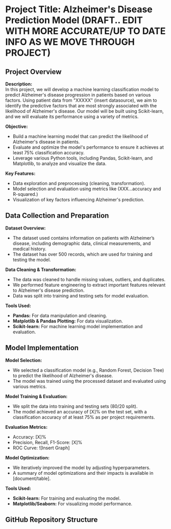 # Project Title: Alzheimer's Disease Prediction Model  (DRAFT.. EDIT WITH MORE ACCURATE/UP TO DATE INFO AS WE MOVE THROUGH PROJECT)

## Project Overview
**Description:**  
In this project, we will develop a machine learning classification model to predict Alzheimer's disease progression in patients based on various factors. Using patient data from "XXXXX" (insert datasource), we aim to identify the predictive factors that are most strongly associated with the likelihood of Alzheimer's disease. Our model will be built using Scikit-learn, and we will evaluate its performance using a variety of metrics.

**Objective:**  
- Build a machine learning model that can predict the likelihood of Alzheimer's disease in patients.
- Evaluate and optimize the model's performance to ensure it achieves at least 75% classification accuracy.
- Leverage various Python tools, including Pandas, Scikit-learn, and Matplotlib, to analyze and visualize the data.

**Key Features:**
- Data exploration and preprocessing (cleaning, transformation).
- Model selection and evaluation using metrics like (XXX...accuracy and R-squared.)
- Visualization of key factors influencing Alzheimer's prediction.

## Data Collection and Preparation
**Dataset Overview:**  
- The dataset used contains information on patients with Alzheimer’s disease, including demographic data, clinical measurements, and medical history.
- The dataset has over 500 records, which are used for training and testing the model.

**Data Cleaning & Transformation:**  
- The data was cleaned to handle missing values, outliers, and duplicates.
- We performed feature engineering to extract important features relevant to Alzheimer's disease prediction.
- Data was split into training and testing sets for model evaluation.

**Tools Used:**
- **Pandas:** For data manipulation and cleaning.
- **Matplotlib & Pandas Plotting:** For data visualization.
- **Scikit-learn:** For machine learning model implementation and evaluation.

## Model Implementation
**Model Selection:**  
- We selected a classification model (e.g., Random Forest, Decision Tree) to predict the likelihood of Alzheimer's disease.
- The model was trained using the processed dataset and evaluated using various metrics.

**Model Training & Evaluation:**
- We split the data into training and testing sets (80/20 split).
- The model achieved an accuracy of [X]% on the test set, with a classification accuracy of at least 75% as per project requirements.

**Evaluation Metrics:**
- Accuracy: [X]%
- Precision, Recall, F1-Score: [X]%
- ROC Curve: ![Insert Graph]

**Model Optimization:**  
- We iteratively improved the model by adjusting hyperparameters.
- A summary of model optimizations and their impacts is available in [document/table].
  
**Tools Used:**
- **Scikit-learn:** For training and evaluating the model.
- **Matplotlib/Seaborn:** For visualizing model performance.

## GitHub Repository Structure
